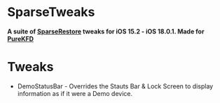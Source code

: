 # SparseTweaks
**A suite of [SparseRestore](https://github.com/JJTech0130/TrollRestore) tweaks for iOS 15.2 - iOS 18.0.1. Made for [PureKFD](https://github.com/Lrdsnow/PureKFD)**

# Tweaks
* DemoStatusBar - Overrides the Stauts Bar & Lock Screen to display information as if it were a Demo device.
